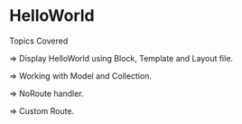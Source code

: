 # HelloWorld
Topics Covered

=> Display HelloWorld using Block, Template and Layout file.

=> Working with Model and Collection.

=> NoRoute handler.

=> Custom Route.
